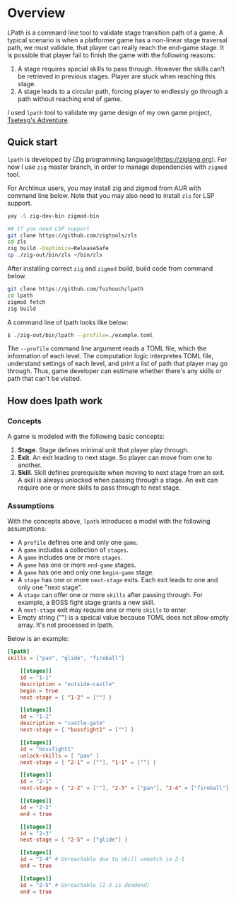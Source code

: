# Overview

LPath is a command line tool to validate stage transition path of a
game. A typical scenario is when a platformer game has a non-linear
stage traversal path, we must validate, that player can really reach
the end-game stage. It is possible that player fail to finish the game
with the following reasons:

1. A stage requires special skills to pass through. However the skills
   can't be retrieved in previous stages. Player are stuck when reaching
   this stage.
2. A stage leads to a circular path, forcing player to endlessly go
   through a path without reaching end of game.

I used ``lpath`` tool to validate my game design of my own game
project, [Tsetesg's Adventure](https://store.steampowered.com/app/2337770).

## Quick start

``lpath`` is developed by (Zig programming language](https://ziglang.org).
For now I use ``zig`` master branch, in order to manage dependencies with
``zigmod`` tool.

For Archlinux users, you may install zig and zigmod from AUR with command
line below. Note that you may also need to install ``zls`` for LSP
support.

```bash
yay -S zig-dev-bin zigmod-bin

## If you need LSP support
git clone https://github.com/zigtools/zls
cd zls
zig build -Doptimize=ReleaseSafe
cp ./zig-out/bin/zls ~/bin/zls
```

After installing correct ``zig`` and ``zigmod`` build, build code from
command below.

```bash
git clone https://github.com/fuzhouch/lpath
cd lpath
zigmod fetch
zig build
```

A command line of lpath looks like below:

```bash
$ ./zig-out/bin/lpath --profile=./example.toml
```

The ``--profile`` command line argument reads a TOML file, which the
information of each level. The computation logic interpretes TOML file,
understand settings of each level, and print a list of path that player
may go through. Thus, game developer can estimate whether there's any
skills or path that can't be visited.

## How does lpath work

### Concepts

A game is modeled with the following basic concepts:

1. **Stage**. Stage defines minimal unit that player play through.
2. **Exit**. An exit leading to next stage. So player can move from one
   to another.
3. **Skill**. Skill defines prerequisite when moving to next stage from
   an exit. A skill is always unlocked when passing through a stage. An
   exit can require one or more skills to pass through to next stage.

### Assumptions

With the concepts above, ``lpath`` introduces a model with the following
assumptions:

* A ``profile`` defines one and only one ``game``.
* A ``game`` includes a collection of ``stages``.
* A ``game`` includes one or more ``stages``.
* A ``game`` has one or more ``end-game`` stages.
* A ``game`` has one and only one ``begin-game`` stage.
* A ``stage`` has one or more ``next-stage`` exits. Each exit leads to
  one and only one "next stage".
* A ``stage`` can offer one or more ``skills`` after passing through.
  For example, a BOSS fight stage grants a new skill.
* A ``next-stage`` exit may require one or more ``skills`` to enter.
* Empty string ("") is a speical value because TOML does not allow
  empty array. It's not processed in lpath.

Below is an example:

```toml
[lpath]
skills = ["pan", "glide", "fireball"]

    [[stages]]
    id = "1-1"
    description = "outside-castle"
    begin = true
    next-stage = { "1-2" = [""] }

    [[stages]]
    id = "1-2"
    description = "castle-gate"
    next-stage = { "bossfight1" = [""] }

    [[stages]]
    id = "bossfight1"
    unlock-skills = [ "pan" ]
    next-stage = { "2-1" = [""], "1-1" = [""] }

    [[stages]]
    id = "2-1"
    next-stage = { "2-2" = [""], "2-3" = ["pan"], "2-4" = ["fireball"] }

    [[stages]]
    id = "2-2"
    end = true

    [[stages]]
    id = "2-3"
    next-stage = { "2-5" = ["glide"] }

    [[stages]]
    id = "2-4" # Unreachable due to skill unmatch in 2-1
    end = true

    [[stages]]
    id = "2-5" # Unreachable (2-3 is deadend)
    end = true
```

